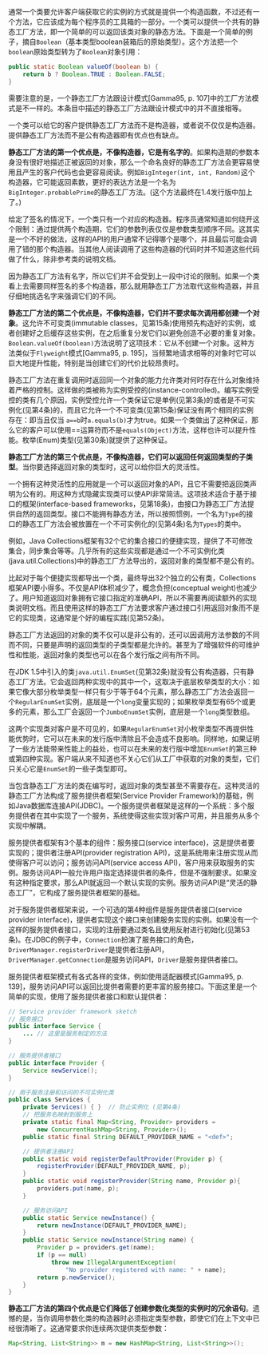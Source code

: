 通常一个类要允许客户端获取它的实例的方式就是提供一个构造函数，不过还有一个方法，它应该成为每个程序员的工具箱的一部分。一个类可以提供一个共有的静态工厂方法，即一个简单的可以返回该类对象的静态方法。下面是一个简单的例子，摘自`Boolean`（基本类型boolean装箱后的原始类型）。这个方法把一个`boolean`原始类型转为了`Boolean`对象引用：  

```java
public static Boolean valueOf(boolean b) {
    return b ? Boolean.TRUE : Boolean.FALSE;
}
```

需要注意的是，一个静态工厂方法跟设计模式[Gamma95, p. 107]中的工厂方法模式是不一样的。本条目中描述的静态工厂方法跟设计模式中的并不直接相等。

一个类可以给它的客户提供静态工厂方法而不是构造器，或者说不仅仅是构造器。提供静态工厂方法而不是公有构造器即有优点也有缺点。

**静态工厂方法的第一个优点是，不像构造器，它是有名字的**。如果构造期的参数本身没有很好地描述正被返回的对象，那么一个命名良好的静态工厂方法会更容易使用且产生的客户代码也会更容易阅读。例如`BigInteger(int, int, Random)`这个构造器，它可能返回素数，更好的表达方法是一个名为`BigInteger.probablePrime`的静态工厂方法。(这个方法最终在1.4发行版中加上了。)

给定了签名的情况下，一个类只有一个对应的构造器。程序员通常知道如何绕开这个限制：通过提供两个构造期，它们的参数列表仅仅是参数类型顺序不同。这其实是一个不好的做法，这样的API的用户通常不记得哪个是哪个，并且最后可能会调用了错的那个构造器。当其他人阅读调用了这些构造器的代码时并不知道这些代码做了什么，除非参考类的说明文档。

因为静态工厂方法有名字，所以它们并不会受到上一段中讨论的限制。如果一个类看上去需要同样签名的多个构造器，那么就用静态工厂方法取代这些构造器，并且仔细地挑选名字来强调它们的不同。

**静态工厂方法的第二个优点是，不像构造器，它们并不要求每次调用都创建一个对象**。这允许不可变类(immutable classes，见第15条)使用预先构造好的实例，或者创建好之后缓存这些实例，在之后重复分发它们以避免创造不必要的重复对象。`Boolean.valueOf(boolean)`方法说明了这项技术：它从不创建一个对象。这种方法类似于`Flyweight`模式[Gamma95, p. 195]，当频繁地请求相等的对象时它可以巨大地提升性能，特别是当创建它们的代价比较昂贵时。

静态工厂方法在重复调用时返回同一个对象的能力允许类对何时存在什么对象维持着严格的控制。这样做的类被称为实例受控的(instance-controlled)。编写实例受控的类有几个原因，实例受控允许一个类保证它是单例(见第3条)的或者是不可实例化(见第4条)的，而且它允许一个不可变类(见第15条)保证没有两个相同的实例存在：即当且仅当 `a==b`时`a.equals(b)`才为true。如果一个类做出了这种保证，那么它的客户可以使用==运算符而不是`equals(Object)`方法，这样也许可以提升性能。枚举(Enum)类型(见第30条)就提供了这种保证。

**静态工厂方法的第三个优点是，不像构造器，它们可以返回任何返回类型的子类型**。当你要选择返回对象的类型时，这可以给你巨大的灵活性。

一个拥有这种灵活性的应用就是一个可以返回对象的API，且它不需要把返回类声明为公有的。用这种方式隐藏实现类可以使API非常简洁。这项技术适合于基于接口的框架(interface-based frameworks，见第18条)，由接口为静态工厂方法提供自然的返回类型。接口不能拥有静态方法，所以按照惯例，一个名为`Type`的接口的静态工厂方法会被放置在一个不可实例化的(见第4条)名为`Types`的类中。

例如，Java Collections框架有32个它的集合接口的便捷实现，提供了不可修改集合，同步集合等等。几乎所有的这些实现都是通过一个不可实例化类(java.util.Collections)中的静态工厂方法导出的，返回对象的类型都不是公有的。

比起对于每个便捷实现都导出一个类，最终导出32个独立的公有类，Collections框架API要小得多。不仅是API体积减少了，概念负担(conceptual weight)也减少了。用户知道返回对象拥有它接口指定的准确API，所以不需要再阅读额外的实现类说明文档。而且使用这样的静态工厂方法要求客户通过接口引用返回对象而不是它的实现类，这通常是个好的编程实践(见第52条)。

静态工厂方法返回的对象的类不仅可以是非公有的，还可以因调用方法参数的不同而不同，只要是声明的返回类型的子类型都是允许的。甚至为了增强软件的可维护性和性能，返回对象的类型也可以在各个发行版之间有所不同。

在JDK 1.5中引入的类`java.util.EnumSet`(见第32条)就没有公有构造器，只有静态工厂方法。它会返回两种实现中的其中一个，这取决于底层枚举类型的大小：如果它像大部分枚举类型一样只有少于等于64个元素，那么静态工厂方法会返回一个`RegularEnumSet`实例，底层是一个`long`变量实现的；如果枚举类型有65个或更多的元素，那么工厂会返回一个`JumboEnumSet`实例，底层是一个`long`类型数组。

这两个实现类对客户是不可见的，如果`RegularEnumSet`对小枚举类型不再提供性能优势时，它可以在未来的发行版中清除且不会造成不良影响。同样地，如果证明了一些方法能带来性能上的益处，也可以在未来的发行版中增加`EnumSet`的第三种或第四种实现。客户端从来不知道也不关心它们从工厂中获取的对象的类型，它们只关心它是`EnumSet`的一些子类型即可。

当包含静态工厂方法的类在编写时，返回对象的类型甚至不需要存在。这种灵活的静态工厂方法构成了服务提供者框架(Service Provider Framework)的基础，例如Java数据库连接API(JDBC)。一个服务提供者框架是这样的一个系统：多个服务提供者在其中实现了一个服务，系统使得这些实现对客户可用，并且服务从多个实现中解耦。

服务提供者框架有3个基本的组件：服务接口(service interface)，这是提供者要实现的；提供者注册API(provider registration API)，这是系统用来注册实现从而使得客户可以访问；服务访问API(service access API)，客户用来获取服务的实例。服务访问API一般允许用户指定选择提供者的条件，但是不强制要求。如果没有这种指定要求，那么API就返回一个默认实现的实例。服务访问API是“灵活的静态工厂”，它构成了服务提供者框架的基础。

对于服务提供者框架来说，一个可选的第4种组件是服务提供者接口(service provider interface)，提供者实现这个接口来创建服务实现的实例。如果没有一个这样的服务提供者接口，实现的注册要通过类名且使用反射进行初始化(见第53条)。在JDBC的例子中，`Connection`扮演了服务接口的角色，`DriverManager.registerDriver`是提供者注册API，`DriverManager.getConnection`是服务访问API，`Driver`是服务提供者接口。

服务提供者框架模式有各式各样的变体，例如使用适配器模式[Gamma95, p. 139]，服务访问API可以返回比提供者需要的更丰富的服务接口。下面这里是一个简单的实现，使用了服务提供者接口和默认提供者：

```java
// Service provider framework sketch// 服务接口public interface Service {    ... // 这里是服务制定的方法}
// 服务提供者接口public interface Provider {    Service newService();}
// 用于服务注册和访问的不可实例化类public class Services {    private Services() { }  // 防止实例化 (见第4条)    // 把服务名映射到服务上    private static final Map<String, Provider> providers =        new ConcurrentHashMap<String, Provider>();    public static final String DEFAULT_PROVIDER_NAME = "<def>";
    // 提供者注册API    public static void registerDefaultProvider(Provider p) {        registerProvider(DEFAULT_PROVIDER_NAME, p);	}	public static void registerProvider(String name, Provider p){    	providers.put(name, p);	}
	// 服务访问API	public static Service newInstance() {    	return newInstance(DEFAULT_PROVIDER_NAME);	}	public static Service newInstance(String name) {    	Provider p = providers.get(name);    	if (p == null)        	throw new IllegalArgumentException(            	"No provider registered with name: " + name);    	return p.newService();	}}
```

**静态工厂方法的第四个优点是它们降低了创建参数化类型的实例时的冗余语句**。遗憾的是，当你调用参数化类的构造器时必须指定类型参数，即使它们在上下文中已经很清晰了。这通常要求你连续两次提供类型参数：

```java
Map<String, List<String>> m = new HashMap<String, List<String>>();
```

